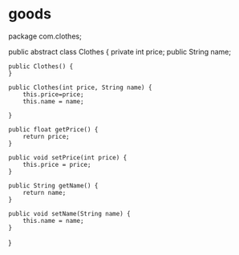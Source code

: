 goods
=====
package com.clothes;

public abstract class Clothes {
	private  int price;
	public  String name;

	public Clothes() {
	}

	public Clothes(int price, String name) {
		this.price=price;
		this.name = name;

	}

	public float getPrice() {
		return price;
	}

	public void setPrice(int price) {
		this.price = price;
	}

	public String getName() {
		return name;
	}

	public void setName(String name) {
		this.name = name;
	}

}
